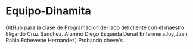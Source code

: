 # Equipo-Dinamita
GitHub para la clase de Programacion del lado del cliente con el maestro Eligardo Cruz Sanchez.
Alumno Diego Esqueda Dena( EnfermeraJoy,Juan Pablo Echeveste Hernandez)
Probando
cheve's
